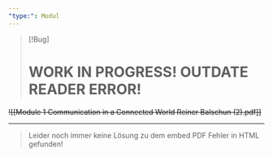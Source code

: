 ```yaml
---
"type:": Modul
---
```


> [!Bug]
> # WORK IN PROGRESS! OUTDATE READER ERROR!

~~![[Module 1 Communication in a Connected World Reiner Balschun (2).pdf]]~~
* * *

> Leider noch immer keine Lösung zu dem embed PDF Fehler in HTML gefunden!